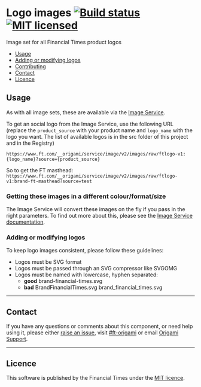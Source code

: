 # Logo images [![Build status](https://img.shields.io/circleci/project/Financial-Times/logo-images.svg)](https://circleci.com/gh/Financial-Times/logo-images) [![MIT licensed](https://img.shields.io/badge/license-MIT-blue.svg)](license)

Image set for all Financial Times product logos

- [Usage](#usage)
- [Adding or modifying logos](#adding-or-modifying-logos)
- [Contributing](#contributing)
- [Contact](#contact)
- [Licence](#licence)


## Usage

As with all image sets, these are available via the [Image Service](https://www.ft.com/__origami/service/image/v2).

To get an social logo from the Image Service, use the following URL (replace the `product_source` with your product name and `logo_name` with the logo you want. The list of available logos is in the src folder of this project and in the Registry)

`https://www.ft.com/__origami/service/image/v2/images/raw/ftlogo-v1:{logo_name}?source={product_source}`

So to get the FT masthead:
`https://www.ft.com/__origami/service/image/v2/images/raw/ftlogo-v1:brand-ft-masthead?source=test`


### Getting these images in a different colour/format/size

The Image Service will convert these images on the fly if you pass in the right parameters. To find out more about this, please see the [Image Service documentation](https://www.ft.com/__origami/service/image/v2/docs/api).

### Adding or modifying logos

To keep logo images consistent, please follow these guidelines:

- Logos must be SVG format
- Logos must be passed through an SVG compressor like SVGOMG
- Logos must be named with lowercase, hyphen separated:
	- **good** brand-financial-times.svg
	- **bad** BrandFinancialTimes.svg brand_financial_times.svg

----

## Contact

If you have any questions or comments about this component, or need help using it, please either [raise an issue](https://github.com/Financial-Times/logo-images/issues), visit [#ft-origami](https://financialtimes.slack.com/messages/ft-origami/) or email [Origami Support](mailto:origami-support@ft.com).

----

## Licence

This software is published by the Financial Times under the [MIT licence](http://opensource.org/licenses/MIT).
